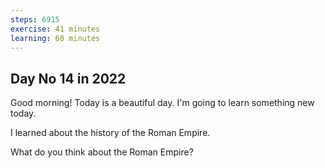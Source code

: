 ```yaml
---
steps: 6915
exercise: 41 minutes
learning: 60 minutes
---
```

## Day No 14 in 2022
Good morning! Today is a beautiful day.
I'm going to learn something new today.

I learned about the history of the Roman Empire.

What do you think about the Roman Empire?
